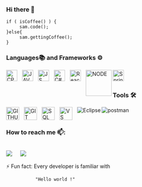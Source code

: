 ### Hi there 👋
```
if ( isCoffee() ) {                    
     sam.code();
}else{
     sam.gettingCoffee();
}                      
```
###  Languages📚 and  Frameworks ⚙ 
<img align="left" alt="CPP" width="30px" src="https://img.icons8.com/?size=512&id=40669&format=png" style="padding-right:10px;"/>
<img align="left" alt="JAVA" width="30px" src="https://static-00.iconduck.com/assets.00/java-icon-2048x2048-yxty4s2p.png" style="padding-right:10px;"/>
<img align="left" alt="JS" width="30px" src="https://www.javascripttutorial.net/wp-content/uploads/2021/04/JavaScript-Tutorial.svg" style="padding-right:10px;"/>
<img align="left" alt="C#" width="30px" src="https://upload.wikimedia.org/wikipedia/commons/thumb/0/0d/C_Sharp_wordmark.svg/120px-C_Sharp_wordmark.svg.png" style="padding-right:10px;"/>
<img align="left" alt="React" width="30px" src="https://cdn.jsdelivr.net/gh/devicons/devicon/icons/react/react-original.svg" style="padding-right:10px;" />
<img align="left" alt="NODE" width="70px" src="https://nodejs.org/static/images/logo.svg"  />
<img align="left" alt="Spring" width="30px" src="https://upload.wikimedia.org/wikipedia/commons/thumb/7/79/Spring_Boot.svg/120px-Spring_Boot.svg.png"  />
<br>
<br>

### Tools 🛠 

<img align="left" alt="GITHUB" width="35px" src="https://github.githubassets.com/images/modules/logos_page/GitHub-Mark.png" style="padding-right:10px;" />
<img align="left" alt="GIT" width="35px" src="https://git-scm.com/images/logos/logomark-orange@2x.png" style="padding-right:10px;" />
<img align="left" alt="SQL" width="35px" src="https://www.mysql.com/common/logos/logo-mysql-170x115.png" style="padding-right:10px;" />
<img align="left" alt="VS" width="35px" src="https://cdn.jsdelivr.net/gh/devicons/devicon/icons/vscode/vscode-original.svg" style="padding-right:10px;"/>
<img align="left" alt="Eclipse"  src="http://img.shields.io/badge/-Eclipse-2C2255?style=flat-square&logo=eclipse&logoColor=ffffff" />
<img align="left" alt="postman"  src="https://voyager.postman.com/logo/postman-logo-icon-orange.svg" style="padding-right:10px;"/>

<br>
<br>

### How to reach me 📫: 
<p> 
<br/>	
<a target="_blank" href="https://www.linkedin.com/in/samruddha-kumbhar-2299b0188/"><img src="https://img.shields.io/badge/-LinkedIn-0077B5?style=for-the-badge&logo=Linkedin&logoColor=white"></img></a>
&emsp;
<a target="_blank" href="mailto:samruddhakumbhar@gmail.com"
><img src="https://img.shields.io/badge/-Gmail-D14836?style=for-the-badge&logo=Gmail&logoColor=white"></img></a>
&emsp;   
<p/>



⚡ Fun fact:  Every developer is familiar with

               "Hello world !"




<!--
**sam1231ui/sam1231ui** is a ✨ _special_ ✨ repository because its `README.md` (this file) appears on your GitHub profile.

Here are some ideas to get you started:

- 🔭 I’m currently working on ...
- 🌱 I’m currently learning ...
- 👯 I’m looking to collaborate on ...
- 🤔 I’m looking for help with ...
- 💬 Ask me about ...
- 📫 How to reach me: ...
- 😄 Pronouns: ...
- ⚡ Fun fact: ...
-->
